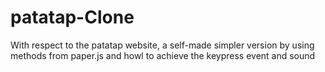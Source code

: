 # patatap-Clone
With respect to the patatap website, a self-made simpler version by using methods from paper.js and howl to achieve the keypress event and sound
